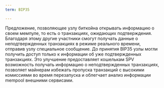 ```yaml
---
term: BIP35

---
```

Предложение, позволяющее узлу биткойна открывать информацию о своем мемпуле, то есть о транзакциях, ожидающих подтверждения. Благодаря этому другие участники смогут получать данные о неподтвержденных транзакциях в режиме реального времени, отправив узлу специальное сообщение. До принятия BIP35 узлы могли получить доступ только к информации об уже подтвержденных транзакциях. Это улучшение предоставляет кошелькам SPV возможность получать информацию о неподтвержденных транзакциях, позволяет майнерам избежать пропуска транзакций с высокими комиссиями во время перезапуска и облегчает анализ информации mempool внешними сервисами.